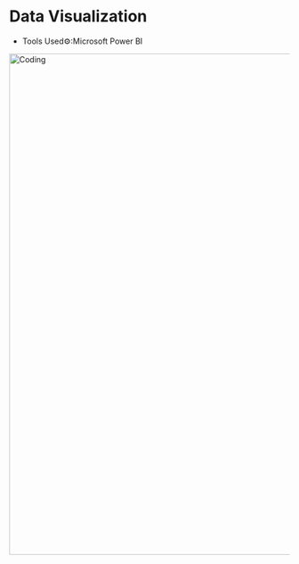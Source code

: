 <h1>Data Visualization</h1>
<ul><li>Tools Used⚙️:Microsoft Power BI</li></ul>
<img width="900" alt="Coding" src=https://github.com/Mariyajoseph24/SugarFit-Sentiment-Insights-Google-Play-Store-Review-Analysis-and-Power-BI-Reporting/assets/91487663/784658f5-f0df-439a-abe6-b616168c8390>
